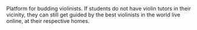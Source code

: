 Platform for budding violinists. If students do not have violin tutors in their vicinity, they can still get guided by the best violinists in the world live online, at their respective homes.

